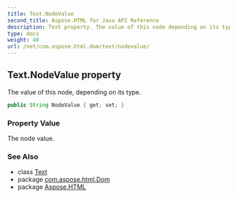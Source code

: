 ```yaml
---
title: Text.NodeValue
second_title: Aspose.HTML for Java API Reference
description: Text property. The value of this node depending on its type
type: docs
weight: 40
url: /net/com.aspose.html.dom/text/nodevalue/
---
```

## Text.NodeValue property

The value of this node, depending on its type.

```java
public String NodeValue { get; set; }
```

### Property Value

The node value.

### See Also

* class [Text](../)
* package [com.aspose.html.Dom](../../text/)
* package [Aspose.HTML](../../../)
